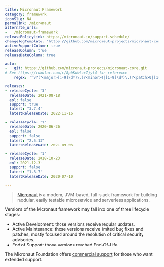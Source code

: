 ```yaml
---
title: Micronaut Framework
category: framework
iconSlug: NA
permalink: /micronaut
alternate_urls:
-   /micronaut-framework
releasePolicyLink: https://micronaut.io/support-schedule/
changelogTemplate: "https://github.com/micronaut-projects/micronaut-core/releases/tag/v__LATEST__"
activeSupportColumn: true
releaseColumn: true
releaseDateColumn: true

auto:
-   git: https://github.com/micronaut-projects/micronaut-core.git
# See https://rubular.com/r/8pbKdwLoxZjyt4 for reference
    regex: '^v?(?<major>[1-9]\d*)\.(?<minor>0|[1-9]\d*)\.(?<patch>0|[1-9]\d*)$'

releases:
- releaseCycle: "3"
  releaseDate: 2021-08-18
  eol: false
  support: true
  latest: "3.7.4"
  latestReleaseDate: 2022-11-16

- releaseCycle: "2"
  releaseDate: 2020-06-26
  eol: false
  support: false
  latest: "2.5.13"
  latestReleaseDate: 2021-09-03

- releaseCycle: "1"
  releaseDate: 2018-10-23
  eol: 2021-12-31
  support: false
  latest: "1.3.7"
  latestReleaseDate: 2020-07-10

---
```


> [Micronaut](https://quarkus.io/) is a modern, JVM-based, full-stack framework for building modular, easily testable
> microservice and serverless applications.

Versions of the Micronaut framework may fall into one of three lifecycle stages:

- Active Development: those versions receive regular updates.
- Active Maintenance: those versions receive limited bug fixes and patches, mostly focused around the resolution of critical security advisories.
- End of Support: those versions reached End-Of-Life.

The Micronaut Foundation offers [commercial support](https://micronaut.io/support/) for those who want extended support.

